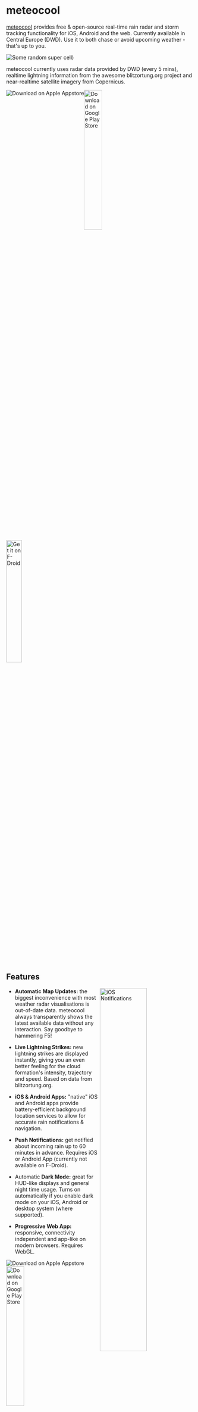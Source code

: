 # meteocool

[meteocool](https://meteocool.com/) provides free & open-source
real-time rain radar and storm tracking functionality for iOS,
Android and the web. Currently available in Central Europe (DWD).
Use it to both chase or avoid upcoming weather - that's up to you.

![Some random super cell)](https://raw.githubusercontent.com/v4lli/meteocool/master/doc/pano-thunderstorm.jpg "An exemplary cloud formation with high reflectivity")

meteocool currently uses radar data provided by DWD (every 5 mins), realtime lightning
information from the awesome blitzortung.org project and near-realtime satellite imagery from Copernicus.


<a href="https://itunes.apple.com/de/app/meteocool-rain-radar/id1438364623"><img src="https://raw.githubusercontent.com/v4lli/meteocool/master/frontend/assets/download-on-appstore.png" style="width 32%; float: left;" alt="Download on Apple Appstore"></a>
<a href="https://play.google.com/store/apps/details?id=com.meteocool"><img src="https://user-images.githubusercontent.com/1577223/57536457-84883480-7344-11e9-899d-c31ac124917c.png" style="width: 31%" alt="Download on Google Play Store"></a>
<a href="https://f-droid.org/de/packages/com.meteocool/"><img src="https://raw.githubusercontent.com/meteocool/core/develop/public/assets/fdroid-small.png" style="width: 29%" alt="Get it on F-Droid"></a>


## Features

<img src="https://raw.githubusercontent.com/v4lli/meteocool/master/doc/ios-lockscreen.png" alt="iOS Notifications" width="50%" align="right">

* **Automatic Map Updates:** the biggest inconvenience with most weather radar
  visualisations is out-of-date data. meteocool always transparently shows the
  latest available data without any interaction.  Say goodbye to hammering F5!
* **Live Lightning Strikes:** new lightning strikes are displayed instantly,
  giving you an even better feeling for the cloud formation's intensity,
  trajectory and speed. Based on data from blitzortung.org.
* **iOS & Android Apps:** "native" iOS and Android apps provide battery-efficient
  background location services to allow for accurate rain notifications
  & navigation.
* **Push Notifications:** get notified about incoming rain up to 60 minutes
  in advance. Requires iOS or Android App (currently not available on F-Droid).
  
* Automatic **Dark Mode:** great for HUD-like displays and general
  night time usage. Turns on automatically if you enable dark mode
  on your iOS, Android or desktop system (where supported).

* **Progressive Web App:** responsive, connectivity independent and
  app-like on modern browsers. Requires WebGL.

<img src="https://raw.githubusercontent.com/v4lli/meteocool/master/frontend/assets/download-on-appstore.png" style="width 32%; float: left;" alt="Download on Apple Appstore"></a>
<a href="https://play.google.com/store/apps/details?id=com.meteocool"><img src="https://user-images.githubusercontent.com/1577223/57536457-84883480-7344-11e9-899d-c31ac124917c.png" style="width: 31%" alt="Download on Google Play Store"></a>
<a href="https://f-droid.org/de/packages/com.meteocool/"><img src="https://raw.githubusercontent.com/meteocool/core/develop/public/assets/fdroid-small.png" style="width: 29%" alt="Get it on F-Droid"></a>

<a href="https://meteocool.com"><img alt="Screen Shot 2022-05-12 at 23 41 43" src="https://user-images.githubusercontent.com/1577223/168177010-ab8c6df4-6458-4489-91d3-a9bf9f1c32a4.png" style="width: 32%;"></a>
<a href="https://meteocool.com"><img alt="Screen Shot 2022-05-12 at 23 41 54" src="https://user-images.githubusercontent.com/1577223/168177032-49166b1a-5fa8-4aa0-ae75-3e40dca7e7e8.png" style="width: 32%;"></a>
<a href="https://meteocool.com"><img alt="Screen Shot 2022-05-12 at 23 41 49" src="https://user-images.githubusercontent.com/1577223/168177022-11ee8d33-b0e7-4325-9153-452adeaae5c6.png" style="float: left; width: 32%;"></a>
 
## Contributing

We welcome contributions of all kinds. Check out the [Frequently Asked Questions](https://github.com/meteocool/core/wiki/FAQ) (currently only available in German).

## Contact

You can reach us at support@meteocool.com, on [Twitter](https://twitter.com/meteocool_app) or through [Discord](https://discord.gg/5y4xDVpwxc). 💌

## Acknowledgements

All our code & documentation is licensed under the AGPL-3.0 license unless noted otherwise in the respective repository's `COPYRIGHT.md` file.

meteocool is developed and maintained by [Valentin Dornauer](https://github.com/v4lli), servers are paid for by [Jonas](https://github.com/pew); Special thanks to [OroraTech](https://github.com/ororatech) for their continued sponsorship.
